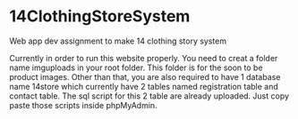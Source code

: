# 14ClothingStoreSystem
Web app dev assignment to make 14 clothing story system

Currently in order to run this website properly. You need to creat a folder name imguploads in your root folder. This folder is for the soon to be product images.
Other than that, you are also required to have 1 database name 14store which currently have 2 tables named registration table and contact table.
The sql script for this 2 table are already uploaded. Just copy paste those scripts inside phpMyAdmin.
